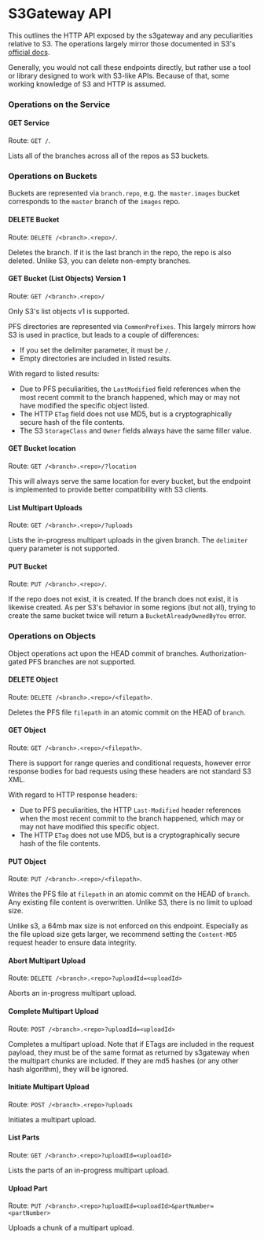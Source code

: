 # S3Gateway API

This outlines the HTTP API exposed by the s3gateway and any peculiarities
relative to S3. The operations largely mirror those documented in S3's
[official docs](https://docs.aws.amazon.com/AmazonS3/latest/API/Welcome.html).

Generally, you would not call these endpoints directly, but rather use a
tool or library designed to work with S3-like APIs. Because of that, some
working knowledge of S3 and HTTP is assumed.

### Operations on the Service

#### GET Service

Route: `GET /`.

Lists all of the branches across all of the repos as S3 buckets.

### Operations on Buckets

Buckets are represented via `branch.repo`, e.g. the `master.images` bucket
corresponds to the `master` branch of the `images` repo.

#### DELETE Bucket

Route: `DELETE /<branch>.<repo>/`.

Deletes the branch. If it is the last branch in the repo, the repo is also
deleted. Unlike S3, you can delete non-empty branches.

#### GET Bucket (List Objects) Version 1

Route: `GET /<branch>.<repo>/`

Only S3's list objects v1 is supported.

PFS directories are represented via `CommonPrefixes`. This largely mirrors how
S3 is used in practice, but leads to a couple of differences:
* If you set the delimiter parameter, it must be `/`.
* Empty directories are included in listed results.

With regard to listed results:
* Due to PFS peculiarities, the `LastModified` field references when the most
recent commit to the branch happened, which may or may not have modified the
specific object listed.
* The HTTP `ETag` field does not use MD5, but is a cryptographically secure
hash of the file contents.
* The S3 `StorageClass` and `Owner` fields always have the same filler value.

#### GET Bucket location

Route: `GET /<branch>.<repo>/?location`

This will always serve the same location for every bucket, but the endpoint is implemented to provide better compatibility with S3 clients.

#### List Multipart Uploads

Route: `GET /<branch>.<repo>/?uploads`

Lists the in-progress multipart uploads in the given branch. The `delimiter` query parameter is not supported.

#### PUT Bucket

Route: `PUT /<branch>.<repo>/`.

If the repo does not exist, it is created. If the branch does not exist, it
is likewise created. As per S3's behavior in some regions (but not all),
trying to create the same bucket twice will return a `BucketAlreadyOwnedByYou`
error.

### Operations on Objects

Object operations act upon the HEAD commit of branches. Authorization-gated
PFS branches are not supported.

#### DELETE Object

Route: `DELETE /<branch>.<repo>/<filepath>`.

Deletes the PFS file `filepath` in an atomic commit on the HEAD of `branch`.

#### GET Object

Route: `GET /<branch>.<repo>/<filepath>`.

There is support for range queries and conditional requests, however error
response bodies for bad requests using these headers are not standard S3 XML.

With regard to HTTP response headers:
* Due to PFS peculiarities, the HTTP `Last-Modified` header references when
the most recent commit to the branch happened, which may or may not have
modified this specific object.
* The HTTP `ETag` does not use MD5, but is a cryptographically secure hash of
the file contents.

#### PUT Object

Route: `PUT /<branch>.<repo>/<filepath>`.

Writes the PFS file at `filepath` in an atomic commit on the HEAD of `branch`.
Any existing file content is overwritten. Unlike S3, there is no limit to
upload size.

Unlike s3, a 64mb max size is not enforced on this endpoint. Especially as the file upload size gets larger, we recommend setting the `Content-MD5`
request header to ensure data integrity.

#### Abort Multipart Upload

Route: `DELETE /<branch>.<repo>?uploadId=<uploadId>`

Aborts an in-progress multipart upload.

#### Complete Multipart Upload

Route: `POST /<branch>.<repo>?uploadId=<uploadId>`

Completes a multipart upload. Note that if ETags are included in the request payload, they must be of the same format as returned by s3gateway when the multipart chunks are included. If they are md5 hashes (or any other hash algorithm), they will be ignored.

#### Initiate Multipart Upload

Route: `POST /<branch>.<repo>?uploads`

Initiates a multipart upload.

#### List Parts

Route: `GET /<branch>.<repo>?uploadId=<uploadId>`

Lists the parts of an in-progress multipart upload.

#### Upload Part

Route: `PUT /<branch>.<repo>?uploadId=<uploadId>&partNumber=<partNumber>`

Uploads a chunk of a multipart upload.
